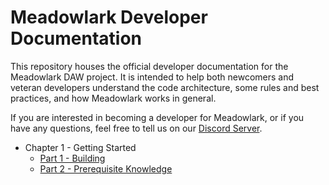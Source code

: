 # Meadowlark Developer Documentation
This repository houses the official developer documentation for the Meadowlark DAW project. It is intended to help both newcomers and veteran developers understand the code architecture, some rules and best practices, and how Meadowlark works in general.

If you are interested in becoming a developer for Meadowlark, or if you have any questions, feel free to tell us on our [Discord Server](https://discord.gg/2W3Xvc8wy4).

* Chapter 1 - Getting Started
    * [Part 1 - Building](./chapter_1_gettings_started/Part_1_Building.md)
    * [Part 2 - Prerequisite Knowledge](./chapter_1_gettings_started/Part_2_Prerequisite_Knowledge.md)
